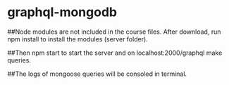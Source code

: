 # graphql-mongodb

 ##Node modules are not included in the course files. After download, run npm install to install the modules (server folder).

 ##Then npm start to start the server and on localhost:2000/graphql make queries.

 ##The logs of mongoose queries will be consoled in terminal.
